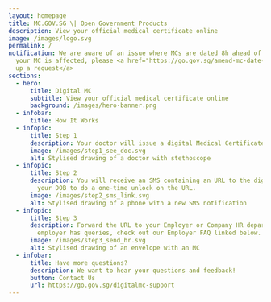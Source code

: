 ```yaml
---
layout: homepage
title: MC.GOV.SG \| Open Government Products
description: View your official medical certificate online
image: /images/logo.svg
permalink: /
notification: We are aware of an issue where MCs are dated 8h ahead of time. If
  your MC is affected, please <a href="https://go.gov.sg/amend-mc-date-time">put
  up a request</a>
sections:
  - hero:
      title: Digital MC
      subtitle: View your official medical certificate online
      background: /images/hero-banner.png
  - infobar:
      title: How It Works
  - infopic:
      title: Step 1
      description: Your doctor will issue a digital Medical Certificate (MC)
      image: /images/step1_see_doc.svg
      alt: Stylised drawing of a doctor with stethoscope
  - infopic:
      title: Step 2
      description: You will receive an SMS containing an URL to the digital MC. Key in
        your DOB to do a one-time unlock on the URL.
      image: /images/step2_sms_link.svg
      alt: Stylised drawing of a phone with a new SMS notification
  - infopic:
      title: Step 3
      description: Forward the URL to your Employer or Company HR department. If your
        employer has queries, check out our Employer FAQ linked below.
      image: /images/step3_send_hr.svg
      alt: Stylised drawing of an envelope with an MC
  - infobar:
      title: Have more questions?
      description: We want to hear your questions and feedback!
      button: Contact Us
      url: https://go.gov.sg/digitalmc-support
---
```

